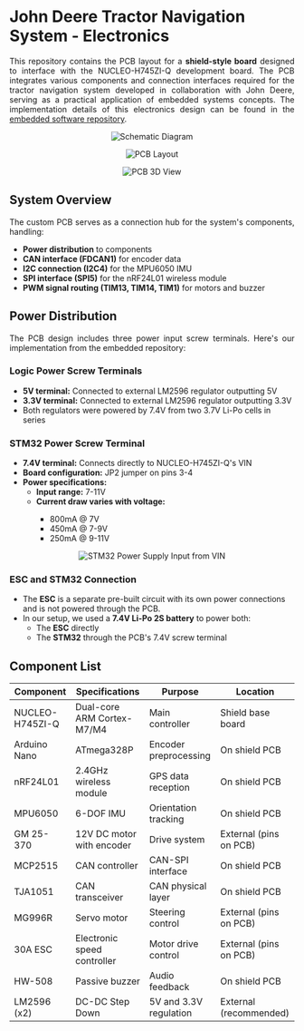 # John Deere Tractor Navigation System - Electronics

<p align="justify"> This repository contains the PCB layout for a <strong>shield-style board</strong> designed to interface with the NUCLEO-H745ZI-Q development board. The PCB integrates various components and connection interfaces required for the tractor navigation system developed in collaboration with John Deere, serving as a practical application of embedded systems concepts. The implementation details of this electronics design can be found in the <a href="https://github.com/CEJ2-Robotics/JO1_Embedded">embedded software repository</a>.</p>

<p align="center">
  <img src="https://github.com/user-attachments/assets/9b74195b-1172-42a1-ba46-7cc85f1335c5" alt = "Schematic Diagram"/>
</p>

<p align="center">
  <img src="https://github.com/user-attachments/assets/ecc55a47-222c-4c29-b13a-f9b5565e4d87" alt = "PCB Layout"/>
</p>

<p align="center">
  <img src="https://github.com/user-attachments/assets/fa1909df-9410-46f6-8de1-9ff4470a6eae" alt = "PCB 3D View"/>
</p>

## System Overview

<p align="justify">The custom PCB serves as a connection hub for the system's components, handling:</p>

<ul>
  <li><strong>Power distribution</strong> to components</li>
  <li><strong>CAN interface (FDCAN1)</strong> for encoder data</li>
  <li><strong>I2C connection (I2C4)</strong> for the MPU6050 IMU</li>
  <li><strong>SPI interface (SPI5)</strong> for the nRF24L01 wireless module</li>
  <li><strong>PWM signal routing (TIM13, TIM14, TIM1)</strong> for motors and buzzer</li>
</ul>

## Power Distribution

<p align="justify">The PCB design includes three power input screw terminals. Here's our implementation from the embedded repository:</p>

### Logic Power Screw Terminals

<ul>
  <li><strong>5V terminal:</strong> Connected to external LM2596 regulator outputting 5V</li>
  <li><strong>3.3V terminal:</strong> Connected to external LM2596 regulator outputting 3.3V</li>
  <li>Both regulators were powered by 7.4V from two 3.7V Li-Po cells in series</li>
</ul>

### STM32 Power Screw Terminal

<ul>
  <li><strong>7.4V terminal:</strong> Connects directly to NUCLEO-H745ZI-Q's VIN</li>
  <li><strong>Board configuration:</strong> JP2 jumper on pins 3-4</li>
  <li><strong>Power specifications:</strong>
    <ul>
      <li><strong>Input range:</strong> 7-11V</li>
      <li><strong>Current draw varies with voltage:</strong></li>
      <ul>
        <li>800mA @ 7V</li>
        <li>450mA @ 7-9V</li>
        <li>250mA @ 9-11V</li>
      </ul>
    </ul>
  </li>
</ul>

<p align="center">
  <img src="https://github.com/user-attachments/assets/eee845c2-f5a9-4772-b095-a060867d3e74" alt = "STM32 Power Supply Input from VIN"/>
</p>

### ESC and STM32 Connection

<ul>
  <li>The <strong>ESC</strong> is a separate pre-built circuit with its own power connections and is not powered through the PCB.</li>
  <li>In our setup, we used a <strong>7.4V Li-Po 2S battery</strong> to power both:
    <ul>
      <li>The <strong>ESC</strong> directly</li>
      <li>The <strong>STM32</strong> through the PCB's 7.4V screw terminal</li>
    </ul>
  </li>
</ul>

## Component List

| Component          | Specifications              | Purpose                   | Location               |
|------------------- |---------------------------- |-------------------------- |----------------------- |
| NUCLEO-H745ZI-Q    | Dual-core ARM Cortex-M7/M4  | Main controller           | Shield base board      |
| Arduino Nano       | ATmega328P                  | Encoder preprocessing     | On shield PCB          |
| nRF24L01           | 2.4GHz wireless module      | GPS data reception        | On shield PCB          |
| MPU6050            | 6-DOF IMU                   | Orientation tracking      | On shield PCB          |
| GM 25-370          | 12V DC motor with encoder   | Drive system              | External (pins on PCB) |
| MCP2515            | CAN controller              | CAN-SPI interface         | On shield PCB          |
| TJA1051            | CAN transceiver             | CAN physical layer        | On shield PCB          |
| MG996R             | Servo motor                 | Steering control          | External (pins on PCB) | 
| 30A ESC            | Electronic speed controller | Motor drive control       | External (pins on PCB) |
| HW-508             | Passive buzzer              | Audio feedback            | On shield PCB          |
| LM2596 (x2)        | DC-DC Step Down             | 5V and 3.3V regulation    | External (recommended) |

